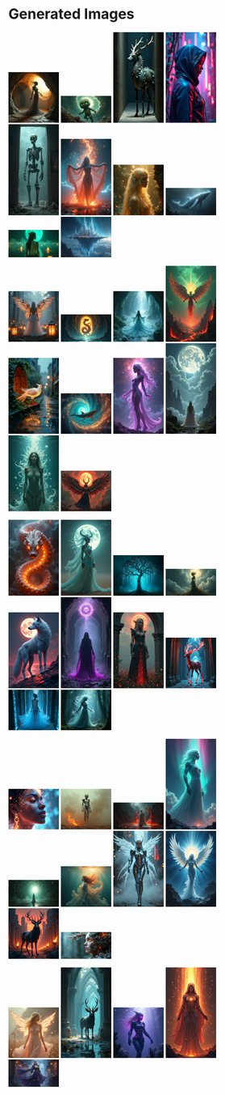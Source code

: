 # Generated Images



<img src="2025_06_21_01.png" width="100"/> <img src="2025_06_21_02.png" width="100"/> <img src="2025_06_21_03.png" width="100"/> <img src="2025_06_21_04.png" width="100"/> <img src="2025_06_21_05.png" width="100"/> <img src="2025_06_21_06.png" width="100"/> <img src="2025_06_21_07.png" width="100"/> <img src="2025_06_21_08.png" width="100"/> <img src="2025_06_21_09.png" width="100"/> <img src="2025_06_21_10.png" width="100"/>

<img src="2025_06_21_11.png" width="100"/> <img src="2025_06_21_12.png" width="100"/> <img src="2025_06_21_13.png" width="100"/> <img src="2025_06_21_14.png" width="100"/> <img src="2025_06_21_15.png" width="100"/> <img src="2025_06_21_16.png" width="100"/> <img src="2025_06_21_17.png" width="100"/> <img src="2025_06_21_18.png" width="100"/> <img src="2025_06_21_19.png" width="100"/> <img src="2025_06_21_20.png" width="100"/>

<img src="2025_06_21_21.png" width="100"/> <img src="2025_06_21_22.png" width="100"/> <img src="2025_06_21_23.png" width="100"/> <img src="2025_06_21_24.png" width="100"/> <img src="2025_06_21_25.png" width="100"/> <img src="2025_06_21_26.png" width="100"/> <img src="2025_06_21_27.png" width="100"/> <img src="2025_06_21_28.png" width="100"/> <img src="2025_06_21_29.png" width="100"/> <img src="2025_06_21_30.png" width="100"/>

<img src="2025_06_21_31.png" width="100"/> <img src="2025_06_21_32.png" width="100"/> <img src="2025_06_21_33.png" width="100"/> <img src="2025_06_21_34.png" width="100"/> <img src="2025_06_21_35.png" width="100"/> <img src="2025_06_21_36.png" width="100"/> <img src="2025_06_21_37.png" width="100"/> <img src="2025_06_21_38.png" width="100"/> <img src="2025_06_21_39.png" width="100"/> <img src="2025_06_21_40.png" width="100"/>

<img src="2025_06_21_41.png" width="100"/> <img src="2025_06_21_42.png" width="100"/> <img src="2025_06_21_43.png" width="100"/> <img src="2025_06_21_44.png" width="100"/> <img src="2025_06_21_45.png" width="100"/>